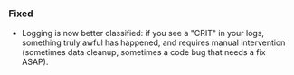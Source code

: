 ### Fixed

- Logging is now better classified: if you see a "CRIT" in your logs, something
  truly awful has happened, and requires manual intervention (sometimes data
  cleanup, sometimes a code bug that needs a fix ASAP).
